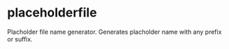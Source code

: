 # placeholderfile
Placholder file name generator. Generates placholder name with any prefix or suffix.
